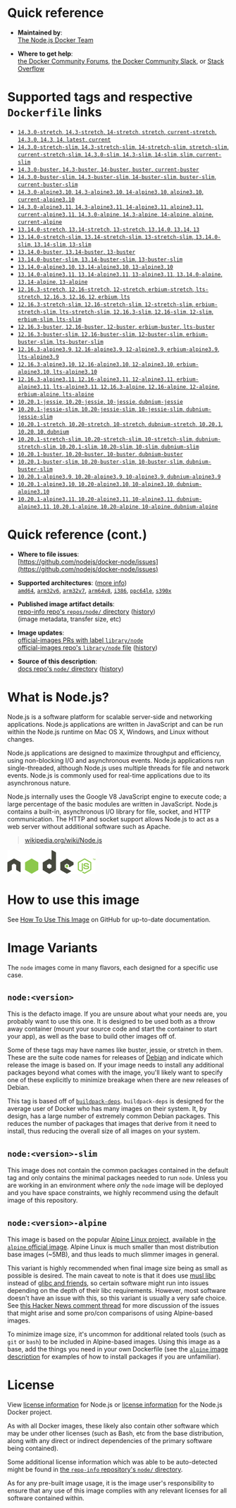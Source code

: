 <!--

********************************************************************************

WARNING:

    DO NOT EDIT "node/README.md"

    IT IS AUTO-GENERATED

    (from the other files in "node/" combined with a set of templates)

********************************************************************************

-->

# Quick reference

-	**Maintained by**:  
	[The Node.js Docker Team](https://github.com/nodejs/docker-node)

-	**Where to get help**:  
	[the Docker Community Forums](https://forums.docker.com/), [the Docker Community Slack](http://dockr.ly/slack), or [Stack Overflow](https://stackoverflow.com/search?tab=newest&q=docker)

# Supported tags and respective `Dockerfile` links

-	[`14.3.0-stretch`, `14.3-stretch`, `14-stretch`, `stretch`, `current-stretch`, `14.3.0`, `14.3`, `14`, `latest`, `current`](https://github.com/nodejs/docker-node/blob/2f7f7ebce71a98dd8fe2182a0adf8f6db952ca80/14/stretch/Dockerfile)
-	[`14.3.0-stretch-slim`, `14.3-stretch-slim`, `14-stretch-slim`, `stretch-slim`, `current-stretch-slim`, `14.3.0-slim`, `14.3-slim`, `14-slim`, `slim`, `current-slim`](https://github.com/nodejs/docker-node/blob/2f7f7ebce71a98dd8fe2182a0adf8f6db952ca80/14/stretch-slim/Dockerfile)
-	[`14.3.0-buster`, `14.3-buster`, `14-buster`, `buster`, `current-buster`](https://github.com/nodejs/docker-node/blob/2f7f7ebce71a98dd8fe2182a0adf8f6db952ca80/14/buster/Dockerfile)
-	[`14.3.0-buster-slim`, `14.3-buster-slim`, `14-buster-slim`, `buster-slim`, `current-buster-slim`](https://github.com/nodejs/docker-node/blob/2f7f7ebce71a98dd8fe2182a0adf8f6db952ca80/14/buster-slim/Dockerfile)
-	[`14.3.0-alpine3.10`, `14.3-alpine3.10`, `14-alpine3.10`, `alpine3.10`, `current-alpine3.10`](https://github.com/nodejs/docker-node/blob/2f7f7ebce71a98dd8fe2182a0adf8f6db952ca80/14/alpine3.10/Dockerfile)
-	[`14.3.0-alpine3.11`, `14.3-alpine3.11`, `14-alpine3.11`, `alpine3.11`, `current-alpine3.11`, `14.3.0-alpine`, `14.3-alpine`, `14-alpine`, `alpine`, `current-alpine`](https://github.com/nodejs/docker-node/blob/2f7f7ebce71a98dd8fe2182a0adf8f6db952ca80/14/alpine3.11/Dockerfile)
-	[`13.14.0-stretch`, `13.14-stretch`, `13-stretch`, `13.14.0`, `13.14`, `13`](https://github.com/nodejs/docker-node/blob/bf9fb2d1126062e27d0b763674064bb17da4718c/13/stretch/Dockerfile)
-	[`13.14.0-stretch-slim`, `13.14-stretch-slim`, `13-stretch-slim`, `13.14.0-slim`, `13.14-slim`, `13-slim`](https://github.com/nodejs/docker-node/blob/bf9fb2d1126062e27d0b763674064bb17da4718c/13/stretch-slim/Dockerfile)
-	[`13.14.0-buster`, `13.14-buster`, `13-buster`](https://github.com/nodejs/docker-node/blob/bf9fb2d1126062e27d0b763674064bb17da4718c/13/buster/Dockerfile)
-	[`13.14.0-buster-slim`, `13.14-buster-slim`, `13-buster-slim`](https://github.com/nodejs/docker-node/blob/bf9fb2d1126062e27d0b763674064bb17da4718c/13/buster-slim/Dockerfile)
-	[`13.14.0-alpine3.10`, `13.14-alpine3.10`, `13-alpine3.10`](https://github.com/nodejs/docker-node/blob/bf9fb2d1126062e27d0b763674064bb17da4718c/13/alpine3.10/Dockerfile)
-	[`13.14.0-alpine3.11`, `13.14-alpine3.11`, `13-alpine3.11`, `13.14.0-alpine`, `13.14-alpine`, `13-alpine`](https://github.com/nodejs/docker-node/blob/bf9fb2d1126062e27d0b763674064bb17da4718c/13/alpine3.11/Dockerfile)
-	[`12.16.3-stretch`, `12.16-stretch`, `12-stretch`, `erbium-stretch`, `lts-stretch`, `12.16.3`, `12.16`, `12`, `erbium`, `lts`](https://github.com/nodejs/docker-node/blob/10e2c2254c41237a266192070559734f12d8dae7/12/stretch/Dockerfile)
-	[`12.16.3-stretch-slim`, `12.16-stretch-slim`, `12-stretch-slim`, `erbium-stretch-slim`, `lts-stretch-slim`, `12.16.3-slim`, `12.16-slim`, `12-slim`, `erbium-slim`, `lts-slim`](https://github.com/nodejs/docker-node/blob/10e2c2254c41237a266192070559734f12d8dae7/12/stretch-slim/Dockerfile)
-	[`12.16.3-buster`, `12.16-buster`, `12-buster`, `erbium-buster`, `lts-buster`](https://github.com/nodejs/docker-node/blob/10e2c2254c41237a266192070559734f12d8dae7/12/buster/Dockerfile)
-	[`12.16.3-buster-slim`, `12.16-buster-slim`, `12-buster-slim`, `erbium-buster-slim`, `lts-buster-slim`](https://github.com/nodejs/docker-node/blob/10e2c2254c41237a266192070559734f12d8dae7/12/buster-slim/Dockerfile)
-	[`12.16.3-alpine3.9`, `12.16-alpine3.9`, `12-alpine3.9`, `erbium-alpine3.9`, `lts-alpine3.9`](https://github.com/nodejs/docker-node/blob/10e2c2254c41237a266192070559734f12d8dae7/12/alpine3.9/Dockerfile)
-	[`12.16.3-alpine3.10`, `12.16-alpine3.10`, `12-alpine3.10`, `erbium-alpine3.10`, `lts-alpine3.10`](https://github.com/nodejs/docker-node/blob/10e2c2254c41237a266192070559734f12d8dae7/12/alpine3.10/Dockerfile)
-	[`12.16.3-alpine3.11`, `12.16-alpine3.11`, `12-alpine3.11`, `erbium-alpine3.11`, `lts-alpine3.11`, `12.16.3-alpine`, `12.16-alpine`, `12-alpine`, `erbium-alpine`, `lts-alpine`](https://github.com/nodejs/docker-node/blob/10e2c2254c41237a266192070559734f12d8dae7/12/alpine3.11/Dockerfile)
-	[`10.20.1-jessie`, `10.20-jessie`, `10-jessie`, `dubnium-jessie`](https://github.com/nodejs/docker-node/blob/d071b895dd1b8da6c566f45b971825fe5b087b21/10/jessie/Dockerfile)
-	[`10.20.1-jessie-slim`, `10.20-jessie-slim`, `10-jessie-slim`, `dubnium-jessie-slim`](https://github.com/nodejs/docker-node/blob/d071b895dd1b8da6c566f45b971825fe5b087b21/10/jessie-slim/Dockerfile)
-	[`10.20.1-stretch`, `10.20-stretch`, `10-stretch`, `dubnium-stretch`, `10.20.1`, `10.20`, `10`, `dubnium`](https://github.com/nodejs/docker-node/blob/d071b895dd1b8da6c566f45b971825fe5b087b21/10/stretch/Dockerfile)
-	[`10.20.1-stretch-slim`, `10.20-stretch-slim`, `10-stretch-slim`, `dubnium-stretch-slim`, `10.20.1-slim`, `10.20-slim`, `10-slim`, `dubnium-slim`](https://github.com/nodejs/docker-node/blob/d071b895dd1b8da6c566f45b971825fe5b087b21/10/stretch-slim/Dockerfile)
-	[`10.20.1-buster`, `10.20-buster`, `10-buster`, `dubnium-buster`](https://github.com/nodejs/docker-node/blob/d071b895dd1b8da6c566f45b971825fe5b087b21/10/buster/Dockerfile)
-	[`10.20.1-buster-slim`, `10.20-buster-slim`, `10-buster-slim`, `dubnium-buster-slim`](https://github.com/nodejs/docker-node/blob/d071b895dd1b8da6c566f45b971825fe5b087b21/10/buster-slim/Dockerfile)
-	[`10.20.1-alpine3.9`, `10.20-alpine3.9`, `10-alpine3.9`, `dubnium-alpine3.9`](https://github.com/nodejs/docker-node/blob/d071b895dd1b8da6c566f45b971825fe5b087b21/10/alpine3.9/Dockerfile)
-	[`10.20.1-alpine3.10`, `10.20-alpine3.10`, `10-alpine3.10`, `dubnium-alpine3.10`](https://github.com/nodejs/docker-node/blob/d071b895dd1b8da6c566f45b971825fe5b087b21/10/alpine3.10/Dockerfile)
-	[`10.20.1-alpine3.11`, `10.20-alpine3.11`, `10-alpine3.11`, `dubnium-alpine3.11`, `10.20.1-alpine`, `10.20-alpine`, `10-alpine`, `dubnium-alpine`](https://github.com/nodejs/docker-node/blob/d071b895dd1b8da6c566f45b971825fe5b087b21/10/alpine3.11/Dockerfile)

# Quick reference (cont.)

-	**Where to file issues**:  
	[https://github.com/nodejs/docker-node/issues](https://github.com/nodejs/docker-node/issues)

-	**Supported architectures**: ([more info](https://github.com/docker-library/official-images#architectures-other-than-amd64))  
	[`amd64`](https://hub.docker.com/r/amd64/node/), [`arm32v6`](https://hub.docker.com/r/arm32v6/node/), [`arm32v7`](https://hub.docker.com/r/arm32v7/node/), [`arm64v8`](https://hub.docker.com/r/arm64v8/node/), [`i386`](https://hub.docker.com/r/i386/node/), [`ppc64le`](https://hub.docker.com/r/ppc64le/node/), [`s390x`](https://hub.docker.com/r/s390x/node/)

-	**Published image artifact details**:  
	[repo-info repo's `repos/node/` directory](https://github.com/docker-library/repo-info/blob/master/repos/node) ([history](https://github.com/docker-library/repo-info/commits/master/repos/node))  
	(image metadata, transfer size, etc)

-	**Image updates**:  
	[official-images PRs with label `library/node`](https://github.com/docker-library/official-images/pulls?q=label%3Alibrary%2Fnode)  
	[official-images repo's `library/node` file](https://github.com/docker-library/official-images/blob/master/library/node) ([history](https://github.com/docker-library/official-images/commits/master/library/node))

-	**Source of this description**:  
	[docs repo's `node/` directory](https://github.com/docker-library/docs/tree/master/node) ([history](https://github.com/docker-library/docs/commits/master/node))

# What is Node.js?

Node.js is a software platform for scalable server-side and networking applications. Node.js applications are written in JavaScript and can be run within the Node.js runtime on Mac OS X, Windows, and Linux without changes.

Node.js applications are designed to maximize throughput and efficiency, using non-blocking I/O and asynchronous events. Node.js applications run single-threaded, although Node.js uses multiple threads for file and network events. Node.js is commonly used for real-time applications due to its asynchronous nature.

Node.js internally uses the Google V8 JavaScript engine to execute code; a large percentage of the basic modules are written in JavaScript. Node.js contains a built-in, asynchronous I/O library for file, socket, and HTTP communication. The HTTP and socket support allows Node.js to act as a web server without additional software such as Apache.

> [wikipedia.org/wiki/Node.js](https://en.wikipedia.org/wiki/Node.js)

![logo](https://raw.githubusercontent.com/docker-library/docs/01c12653951b2fe592c1f93a13b4e289ada0e3a1/node/logo.png)

# How to use this image

See [How To Use This Image](https://github.com/nodejs/docker-node/blob/master/README.md#how-to-use-this-image) on GitHub for up-to-date documentation.

# Image Variants

The `node` images come in many flavors, each designed for a specific use case.

## `node:<version>`

This is the defacto image. If you are unsure about what your needs are, you probably want to use this one. It is designed to be used both as a throw away container (mount your source code and start the container to start your app), as well as the base to build other images off of.

Some of these tags may have names like buster, jessie, or stretch in them. These are the suite code names for releases of [Debian](https://wiki.debian.org/DebianReleases) and indicate which release the image is based on. If your image needs to install any additional packages beyond what comes with the image, you'll likely want to specify one of these explicitly to minimize breakage when there are new releases of Debian.

This tag is based off of [`buildpack-deps`](https://hub.docker.com/_/buildpack-deps/). `buildpack-deps` is designed for the average user of Docker who has many images on their system. It, by design, has a large number of extremely common Debian packages. This reduces the number of packages that images that derive from it need to install, thus reducing the overall size of all images on your system.

## `node:<version>-slim`

This image does not contain the common packages contained in the default tag and only contains the minimal packages needed to run `node`. Unless you are working in an environment where *only* the `node` image will be deployed and you have space constraints, we highly recommend using the default image of this repository.

## `node:<version>-alpine`

This image is based on the popular [Alpine Linux project](http://alpinelinux.org), available in [the `alpine` official image](https://hub.docker.com/_/alpine). Alpine Linux is much smaller than most distribution base images (~5MB), and thus leads to much slimmer images in general.

This variant is highly recommended when final image size being as small as possible is desired. The main caveat to note is that it does use [musl libc](http://www.musl-libc.org) instead of [glibc and friends](http://www.etalabs.net/compare_libcs.html), so certain software might run into issues depending on the depth of their libc requirements. However, most software doesn't have an issue with this, so this variant is usually a very safe choice. See [this Hacker News comment thread](https://news.ycombinator.com/item?id=10782897) for more discussion of the issues that might arise and some pro/con comparisons of using Alpine-based images.

To minimize image size, it's uncommon for additional related tools (such as `git` or `bash`) to be included in Alpine-based images. Using this image as a base, add the things you need in your own Dockerfile (see the [`alpine` image description](https://hub.docker.com/_/alpine/) for examples of how to install packages if you are unfamiliar).

# License

View [license information](https://github.com/nodejs/node/blob/master/LICENSE) for Node.js or [license information](https://github.com/nodejs/docker-node/blob/master/LICENSE) for the Node.js Docker project.

As with all Docker images, these likely also contain other software which may be under other licenses (such as Bash, etc from the base distribution, along with any direct or indirect dependencies of the primary software being contained).

Some additional license information which was able to be auto-detected might be found in [the `repo-info` repository's `node/` directory](https://github.com/docker-library/repo-info/tree/master/repos/node).

As for any pre-built image usage, it is the image user's responsibility to ensure that any use of this image complies with any relevant licenses for all software contained within.
